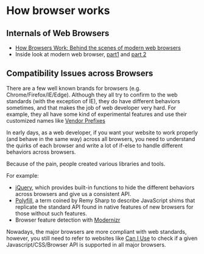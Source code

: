 # How browser works

## Internals of Web Browsers

- [How Browsers Work: Behind the scenes of modern web browsers](https://www.html5rocks.com/en/tutorials/internals/howbrowserswork/)
- Inside look at modern web browser, [part1](https://developers.google.com/web/updates/2018/09/inside-browser-part1) and [part 2](https://developers.google.com/web/updates/2018/09/inside-browser-part2)

## Compatibility Issues across Browsers

There are a few well known brands for browsers (e.g. Chrome/Firefox/IE/Edge). Although they all try to confirm to the web standards (with the exception of IE), they do have different behaviors sometimes, and that makes the job of web developer very hard. For example, they all have some kind of experimental features and use their customized names like [Vendor Prefixes](https://en.wikipedia.org/wiki/CSS_hack#Browser_prefixes)

In early days, as a web developer, if you want your website to work properly (and behave in the same way) across all browsers, you need to understand the quirks of each browser and write a lot of if-else to handle different behaviors across browsers.

Because of the pain, people created various libraries and tools.

For example:

- [jQuery](https://jquery.com/), which provides built-in functions to hide the different behaviors across browsers and give us a consistent API. 
- [Polyfill](https://addyosmani.com/blog/writing-polyfills/), a term coined by Remy Sharp to describe JavaScript shims that replicate the standard API found in native features of new browsers for those without such features.
- Browser feature detection with [Modernizr](https://modernizr.com/docs/#what-is-modernizr)

Nowadays, the major browsers are more compliant with web standards, however, you still need to refer to websites like [Can I Use](https://caniuse.com/) to check if a given Javascript/CSS/Browser API is supported in all major browsers.
